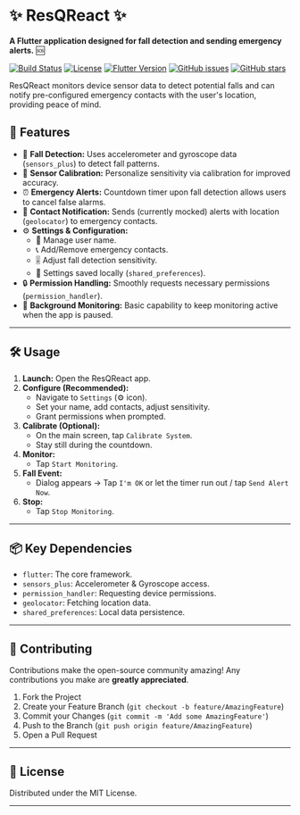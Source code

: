 # ✨ ResQReact ✨

**A Flutter application designed for fall detection and sending emergency alerts.** 🆘

[![Build Status](https://img.shields.io/badge/build-passing-brightgreen)]()
[![License](https://img.shields.io/badge/License-MIT-blue.svg)]()
[![Flutter Version](https://img.shields.io/badge/Flutter-%3E%3D2.17.0-blue)](https://flutter.dev)
[![GitHub issues](https://img.shields.io/github/issues/YourUsername/ResQReact)](https://github.com/itsabhinavism/ResQReact/issues) 
[![GitHub stars](https://img.shields.io/github/stars/itsabhinavism/ResQReact)](https://github.com/itsabhinavism/ResQReact/stargazers)

ResQReact monitors device sensor data to detect potential falls and can notify pre-configured emergency contacts with the user's location, providing peace of mind.

## 🚀 Features

* 🤸 **Fall Detection:** Uses accelerometer and gyroscope data (`sensors_plus`) to detect fall patterns.
* 🔧 **Sensor Calibration:** Personalize sensitivity via calibration for improved accuracy.
* ⏰ **Emergency Alerts:** Countdown timer upon fall detection allows users to cancel false alarms.
* 📲 **Contact Notification:** Sends (currently mocked) alerts with location (`geolocator`) to emergency contacts.
* ⚙️ **Settings & Configuration:**
    * 👤 Manage user name.
    * 📞 Add/Remove emergency contacts.
    * 🎚️ Adjust fall detection sensitivity.
    * 💾 Settings saved locally (`shared_preferences`).
* 🔒 **Permission Handling:** Smoothly requests necessary permissions (`permission_handler`).
* 🏃 **Background Monitoring:** Basic capability to keep monitoring active when the app is paused.

---

## 🛠️ Usage

1.  **Launch:** Open the ResQReact app.
2.  **Configure (Recommended):**
    * Navigate to `Settings` (⚙️ icon).
    * Set your name, add contacts, adjust sensitivity.
    * Grant permissions when prompted.
3.  **Calibrate (Optional):**
    * On the main screen, tap `Calibrate System`.
    * Stay still during the countdown.
4.  **Monitor:**
    * Tap `Start Monitoring`.
5.  **Fall Event:**
    * Dialog appears -> Tap `I'm OK` or let the timer run out / tap `Send Alert Now`.
6.  **Stop:**
    * Tap `Stop Monitoring`.

---

## 📦 Key Dependencies

* `flutter`: The core framework.
* `sensors_plus`: Accelerometer & Gyroscope access.
* `permission_handler`: Requesting device permissions.
* `geolocator`: Fetching location data.
* `shared_preferences`: Local data persistence.

---

## 🤝 Contributing

Contributions make the open-source community amazing! Any contributions you make are **greatly appreciated**.

1.  Fork the Project
2.  Create your Feature Branch (`git checkout -b feature/AmazingFeature`)
3.  Commit your Changes (`git commit -m 'Add some AmazingFeature'`)
4.  Push to the Branch (`git push origin feature/AmazingFeature`)
5.  Open a Pull Request

---

## 📜 License

Distributed under the MIT License.

---
